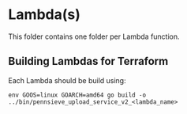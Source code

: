 # Lambda(s)

This folder contains one folder per Lambda function. 


## Building Lambdas for Terraform 
Each Lambda should be build using:

```env GOOS=linux GOARCH=amd64 go build -o ../bin/pennsieve_upload_service_v2_<lambda_name>```